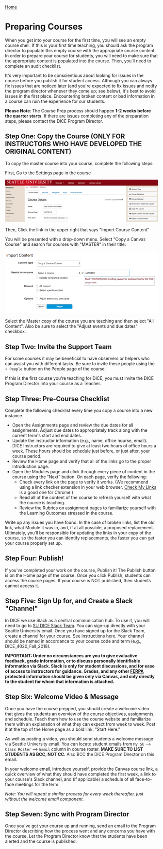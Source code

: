[Home](http://milesccoleman.com/DICE_Instructor_Handbook/)
# Preparing Courses

When you get into your course for the first time, you will see an empty course shell. If this is your first time teaching, you should ask the program director to populate this empty course with the appropriate course content. In order to prepare your course for students, you will need to make sure that the appropriate content is populated into the course. Then, you'll need to complete an audit checklist.

It's very important to be conscientious about looking for issues in the course before you publish it for student access. Although you can always fix issues that are noticed later (and you're expected to fix issues and notify the program director whenever they come up; see below), it's best to avoid issues in the first place. Encountering broken content or bad information in a course can ruin the experience for our students.

**Please Note**: The Course Prep process should happen **1-2 weeks before the quarter starts**. If there are issues completing any of the preparation steps, please contact the DICE Program Director.

## Step One: Copy the Course (ONLY FOR INSTRUCTORS WHO HAVE DEVELOPED THE ORIGINAL CONTENT)
To copy the master course into your course, complete the following steps:

First, Go to the Settings page in the course

![Canvas Settings Page](img/settingsPage.png)

Then, Click the link in the upper right that says "Import Course Content"

You will be presented with a drop-down menu. Select "Copy a Canvas Course" and search for courses with "MASTER" in their title:

![Copy Course Tool](img/copyCourse.png)

Select the Master copy of the course you are teaching and then select "All Content". Also be sure to select the "Adjust events and due dates" checkbox.

## Step Two: Invite the Support Team
For some courses it may be beneficial to have observers or helpers who can assist you with different tasks. Be sure to invite these people using the `+ People` button on the People page of the course.

If this is the first course you're teaching for DICE, you must invite the DICE Program Director into your course as a Teacher.

## Step Three: Pre-Course Checklist
Complete the following checklist every time you copy a course into a new instance.

* Open the Assignments page and review the due dates for all assignments. Adjust due dates to appropriately track along with the current term's start and end dates. 
* Update the instructor information (e.g., name, office hourse, email). DICE Instructors are required to give at least two hours of office hours a week. These hours should be schedule just before, or just after, your course period. 
* Review the Home page and verify that all of the links go to the proper Introduction page.
* Open the Modules page and click through every piece of content in the course using the "Next" button. On each page, verify the following:
    * Check every link on the page to verify it works. (We recommend using a link checker extension in your web browser. [Check My Links](https://chrome.google.com/webstore/detail/check-my-links/ojkcdipcgfaekbeaelaapakgnjflfglf/related?hl=en-GB) is a good one for Chrome.) 
    * Read all of the content of the course to refresh yourself with what the course is teaching.
    * Review the Rubrics on assignment pages to familiarize yourself with the Learning Outcomes stressed in the course.

Write up any issues you have found. In the case of broken links, list the old link, what Module it was in, and, if at all possible, a proposed replacement. Ultimately, you'll be responsible for updating the links in your copy of the course, so the faster you can identify replacements, the faster you can get your course properly set up.

## Step Four: Publish!
If you've completed your work on the course, Publish it! The Publish button is on the Home page of the course. Once you click Publish, students can access the course pages. If your course is NOT published, then students cannot access it.

## Step Five: Sign Up for, and Create a Slack "Channel"
In DICE we use Slack as a central communication hub. To use it, you will need to go to [SU DICE Slack Team](https://dtac-program.slack.com). You can sign-up directly with your Seattle University email. Once you have signed up for the Slack Team, create a channel for your course. See instructions [here](https://get.slack.help/hc/en-us/articles/201402297-Create-a-channel). Your channel should be named in accordance to your course code and term (e.g., DICE_4020_Fall_2018). 

**IMPORTANT: Under no circumstances are you to give evaluative feedback, grade information, or to discuss personally identifiable information via Slack. Slack is only for student discussions, and for ease of access to instructors for guidance. Grades, and any other [FERPA](https://www2.ed.gov/policy/gen/guid/fpco/ferpa/index.html) protected information should be given only via Canvas, and only directly to the student for whom that information is attached.** 

## Step Six: Welcome Video & Message
Once you have the course prepped, you should create a welcome video that gives the students an overview of the course objectives, assignments, and schedule. Teach them how to use the course website and familiarize them with an explanation of what they can expect from week to week. Post it at the top of the Home page as a bold link: "Start Here." 

As well as posting a video, you should send students a welcome message via Seattle University email. You can locate student emails from `My SU` --> `Class Roster` --> `Email` column in course roster. **MAKE SURE TO LIST STUDENTS AS BCC, NOT CC.** Also BCC the DICE Program Director on this email. 

In your welcome email, introduce yourself, provide the Canvas course link, a quick overview of what they should have completed the first week, a link to your course's Slack channel, and (if applicable) a schedule of all face-to-face meetings for the term. 

*Note: You will repeat a simliar process for every week thereafter, just without the welcome email component.* 

## Step Seven: Sync with Program Director
Once you've got your course up and running, send an email to the Program Director describing how the process went and any concerns you have with the course. Let the Program Director know that the students have been alerted and the course is published.
